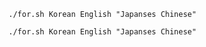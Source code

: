 ```
./for.sh Korean English "Japanses Chinese"
```


```
./for.sh Korean English "Japanses Chinese"
```
